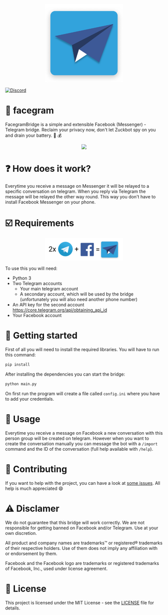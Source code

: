 <p align="center">
  <img src="./facegram_logo.png" width="250" height="250" alt="Logo">
</p>


[![Discord](https://discordapp.com/api/guilds/456875835954298890/embed.png)](https://discord.gg/eWAgMUG)
# :bridge_at_night: facegram
FacegramBridge is a simple and extensible Facebook (Messenger) - Telegram bridge. Reclaim your privacy now, don't let Zuckbot spy on you  and drain your battery. :battery: :moneybag:
<p align="center">
  <img src="https://media.giphy.com/media/dSdvPrKU0w8WGo4c9L/giphy.gif">
</p>

# :question: How does it work?

Everytime you receive a message on Messenger it will be relayed to a specific conversation on telegram. When you reply via Telegram the message will be relayed the other way round. This way you don't have to install Facebook Messenger on your phone.

# :ballot_box_with_check:	 Requirements
<p align="center">
  <img src="./facegram_equation.png" width="250"  alt="Logo">
</p>

To use this you will need:
- Python 3
- Two Telegram accounts
   - Your main telegram account
   - A secondary account, which will be used by the bridge (unfortunately you will also need another phone number) 
- An API key for the second account https://core.telegram.org/api/obtaining_api_id
- Your Facebook account


# :electric_plug: Getting started
First of all you will need to install the required libraries. You will have to run this command:

```sh
pip install
```
After installing the dependencies you can start the bridge:

```sh
python main.py
```
On first run the program will create a file called `config.ini` where you have to add your credentials.
# :iphone: Usage

Everytime you receive a message on Facebook a new conversation with this person group will be created on telegram. However when you want to create the conversation manually you can message the bot with a `/import` command and the ID of the conversation (full help available with `/help`).

# :clap: Contributing
If you want to help with the project, you can have a look at [some issues](https://github.com/feelfreelinux/facegram/issues). All help is much appreciated :smile:

# :warning: Disclamer

We do not guarantee that this bridge will work correctly. We are not responsible for getting banned on Facebook and/or Telegram. Use at your own discretion.

All product and company names are trademarks™ or registered® trademarks of their respective holders. Use of them does not imply any affiliation with or endorsement by them.

Facebook and the Facebook logo are trademarks or registered trademarks of Facebook, Inc., used under license agreement.

# :scroll: License
This project is licensed under the MIT License - see the [LICENSE](LICENSE) file for details.
